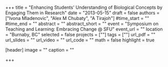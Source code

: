 +++
title = "Enhancing Students' Understanding of Biological Concepts by Engaging Them in Research"
date = "2013-05-15"
draft = false
authors = ["Ivona Mladenovic", "Alex M Chubaty", "A Tirajoh"]
#time_start = ""
#time_end = ""
abstract = ""
abstract_short = ""
event = "Symposium on Teaching and Learning: Embracing Change @ SFU"
event_url = ""
location = "Burnaby, BC"
selected = false
projects = [""]
tags = [""]
url_pdf = ""
url_slides = ""
url_video = ""
url_code = ""
math = false
highlight = true

[header]
image = ""
caption = ""

+++
